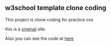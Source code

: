 ## w3school template clone coding

This project is clone coding for practice css

this is a [original](https://www.w3schools.com/w3css/tryw3css_templates_clothing_store.htm#) site.

Also you can see the code at [here](https://www.w3schools.com/w3css/tryit.asp?filename=tryw3css_templates_clothing_store&stacked=h)
